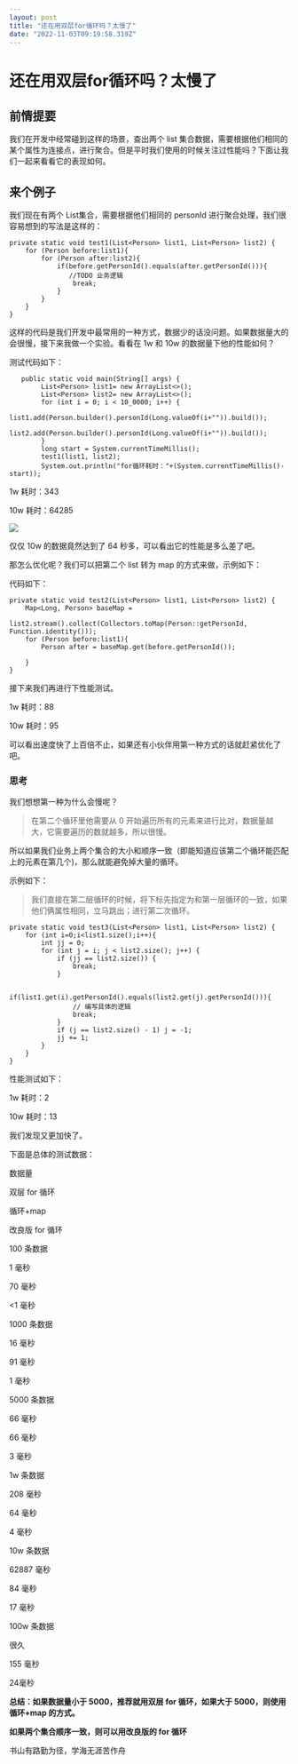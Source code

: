```yaml
---
layout: post
title: "还在用双层for循环吗？太慢了"
date: "2022-11-03T09:19:58.319Z"
---
```

还在用双层for循环吗？太慢了
===============

前情提要
----

我们在开发中经常碰到这样的场景，查出两个 list 集合数据，需要根据他们相同的某个属性为连接点，进行聚合。但是平时我们使用的时候关注过性能吗？下面让我们一起来看看它的表现如何。

来个例子
----

我们现在有两个 List集合，需要根据他们相同的 personId 进行聚合处理，我们很容易想到的写法是这样的：

    private static void test1(List<Person> list1, List<Person> list2) {
        for (Person before:list1){
            for (Person after:list2){
                if(before.getPersonId().equals(after.getPersonId())){
                   //TODO 业务逻辑
                    break;
                }
            }
        }
    }
    

这样的代码是我们开发中最常用的一种方式，数据少的话没问题。如果数据量大的会很慢，接下来我做一个实验。看看在 1w 和 10w 的数据量下他的性能如何？

测试代码如下：

       public static void main(String[] args) {
            List<Person> list1= new ArrayList<>();
            List<Person> list2= new ArrayList<>();
            for (int i = 0; i < 10_0000; i++) {
                list1.add(Person.builder().personId(Long.valueOf(i+"")).build());
                list2.add(Person.builder().personId(Long.valueOf(i+"")).build());
            }
            long start = System.currentTimeMillis();
            test1(list1, list2);
            System.out.println("for循环耗时："+(System.currentTimeMillis()-start));
    
    

1w 耗时：343

10w 耗时：64285

![](https://img.soogif.com/0Vj9nFPTjizEQVPUNlhXerkXcfVkTX56.gif?scope=mdnice)

仅仅 10w 的数据竟然达到了 64 秒多，可以看出它的性能是多么差了吧。

那怎么优化呢？我们可以把第二个 list 转为 map 的方式来做，示例如下：

代码如下：

    private static void test2(List<Person> list1, List<Person> list2) {
        Map<Long, Person> baseMap =
                list2.stream().collect(Collectors.toMap(Person::getPersonId, Function.identity()));
        for (Person before:list1){
            Person after = baseMap.get(before.getPersonId());
    
        }
    }
    

接下来我们再进行下性能测试。

1w 耗时：88

10w 耗时：95

可以看出速度快了上百倍不止，如果还有小伙伴用第一种方式的话就赶紧优化了吧。

### 思考

我们想想第一种为什么会慢呢？

> 在第二个循环里他需要从 0 开始遍历所有的元素来进行比对，数据量越大，它需要遍历的数就越多，所以很慢。

所以如果我们业务上两个集合的大小和顺序一致（即能知道应该第二个循环能匹配上的元素在第几个)，那么就能避免掉大量的循环。

示例如下：

> 我们直接在第二层循环的时候，将下标先指定为和第一层循环的一致，如果他们俩属性相同，立马跳出；进行第二次循环。

    private static void test3(List<Person> list1, List<Person> list2) {
        for (int i=0;i<list1.size();i++){
            int jj = 0;
            for (int j = i; j < list2.size(); j++) {
                if (jj == list2.size()) {
                    break;
                }
    
                if(list1.get(i).getPersonId().equals(list2.get(j).getPersonId())){
                    // 编写具体的逻辑
                    break;
                }
                if (j == list2.size() - 1) j = -1;
                jj += 1;
            }
        }
    }
    

性能测试如下：

1w 耗时：2

10w 耗时：13

我们发现又更加快了。

下面是总体的测试数据：

数据量

双层 for 循环

循环+map

改良版 for 循环

100 条数据

1 毫秒

70 毫秒

<1 毫秒

1000 条数据

16 毫秒

91 毫秒

1 毫秒

5000 条数据

66 毫秒

66 毫秒

3 毫秒

1w 条数据

208 毫秒

64 毫秒

4 毫秒

10w 条数据

62887 毫秒

84 毫秒

17 毫秒

100w 条数据

很久

155 毫秒

24毫秒

**总结：如果数据量小于 5000，推荐就用双层 for 循环，如果大于 5000，则使用循环+map 的方式。**

**如果两个集合顺序一致，则可以用改良版的 for 循环**

书山有路勤为径，学海无涯苦作舟